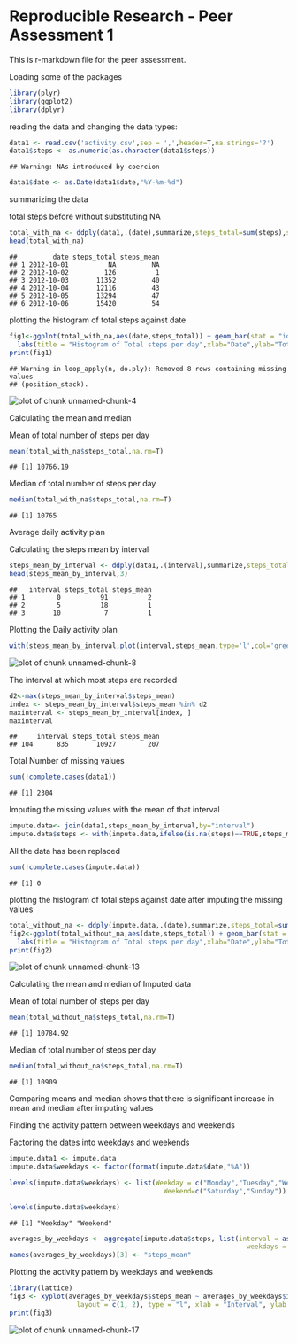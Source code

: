 Reproducible Research - Peer Assessment 1
============================================
This is r-markdown file for the peer assessment.

Loading some of the packages


```r
library(plyr)
library(ggplot2)
library(dplyr)
```

reading the data and changing the data types:


```r
data1 <- read.csv('activity.csv',sep = ',',header=T,na.strings='?')
data1$steps <- as.numeric(as.character(data1$steps))
```

```
## Warning: NAs introduced by coercion
```

```r
data1$date <- as.Date(data1$date,"%Y-%m-%d")
```

summarizing the data

total steps before without substituting NA

```r
total_with_na <- ddply(data1,.(date),summarize,steps_total=sum(steps),steps_mean=ceiling(mean(steps)))
head(total_with_na)
```

```
##         date steps_total steps_mean
## 1 2012-10-01          NA         NA
## 2 2012-10-02         126          1
## 3 2012-10-03       11352         40
## 4 2012-10-04       12116         43
## 5 2012-10-05       13294         47
## 6 2012-10-06       15420         54
```

plotting the histogram of total steps against date

```r
fig1<-ggplot(total_with_na,aes(date,steps_total)) + geom_bar(stat = "identity",binwidth = .5) + 
  labs(title = "Histogram of Total steps per day",xlab="Date",ylab="Total Steps")
print(fig1)
```

```
## Warning in loop_apply(n, do.ply): Removed 8 rows containing missing values
## (position_stack).
```

![plot of chunk unnamed-chunk-4](figure/unnamed-chunk-4-1.png) 

Calculating the mean and median

Mean of total number of steps per day

```r
mean(total_with_na$steps_total,na.rm=T)
```

```
## [1] 10766.19
```
Median of total number of steps per day

```r
median(total_with_na$steps_total,na.rm=T)
```

```
## [1] 10765
```

Average daily activity plan

Calculating the steps mean by interval


```r
steps_mean_by_interval <- ddply(data1,.(interval),summarize,steps_total=sum(steps,na.rm=TRUE),steps_mean=ceiling(mean(steps,na.rm=TRUE)))
head(steps_mean_by_interval,3)
```

```
##   interval steps_total steps_mean
## 1        0          91          2
## 2        5          18          1
## 3       10           7          1
```
Plotting the Daily activity plan

```r
with(steps_mean_by_interval,plot(interval,steps_mean,type='l',col='green',xlab="Interval period",ylab="Average steps of the interval",main="Daily activity chart"))
```

![plot of chunk unnamed-chunk-8](figure/unnamed-chunk-8-1.png) 

The interval at which most steps are recorded


```r
d2<-max(steps_mean_by_interval$steps_mean)
index <- steps_mean_by_interval$steps_mean %in% d2
maxinterval <- steps_mean_by_interval[index, ]
maxinterval
```

```
##     interval steps_total steps_mean
## 104      835       10927        207
```

Total Number of missing values

```r
sum(!complete.cases(data1))
```

```
## [1] 2304
```

Imputing the missing values with the mean of that interval


```r
impute.data<- join(data1,steps_mean_by_interval,by="interval")
impute.data$steps <- with(impute.data,ifelse(is.na(steps)==TRUE,steps_mean,steps))
```

All the data has been replaced

```r
sum(!complete.cases(impute.data))
```

```
## [1] 0
```

plotting the histogram of total steps against date after imputing the missing values

```r
total_without_na <- ddply(impute.data,.(date),summarize,steps_total=sum(steps),steps_mean=ceiling(mean(steps)))
fig2<-ggplot(total_without_na,aes(date,steps_total)) + geom_bar(stat = "identity",binwidth = .5) + 
  labs(title = "Histogram of Total steps per day",xlab="Date",ylab="Total Steps")
print(fig2)
```

![plot of chunk unnamed-chunk-13](figure/unnamed-chunk-13-1.png) 

Calculating the mean and median of Imputed data

Mean of total number of steps per day

```r
mean(total_without_na$steps_total,na.rm=T)
```

```
## [1] 10784.92
```
Median of total number of steps per day

```r
median(total_without_na$steps_total,na.rm=T)
```

```
## [1] 10909
```

Comparing means and median shows that there is significant increase in mean and median after imputing values


Finding the activity pattern between weekdays and weekends

Factoring the dates into weekdays and weekends

```r
impute.data1 <- impute.data
impute.data$weekdays <- factor(format(impute.data$date,"%A"))

levels(impute.data$weekdays) <- list(Weekday = c("Monday","Tuesday","Wednesday","Thursday","Friday"), 
                                       Weekend=c("Saturday","Sunday"))

levels(impute.data$weekdays)
```

```
## [1] "Weekday" "Weekend"
```

```r
averages_by_weekdays <- aggregate(impute.data$steps, list(interval = as.numeric(as.character(impute.data$interval)), 
                                                            weekdays = impute.data$weekdays),FUN = "mean")
names(averages_by_weekdays)[3] <- "steps_mean"
```

Plotting the activity pattern by weekdays and weekends


```r
library(lattice)
fig3 <- xyplot(averages_by_weekdays$steps_mean ~ averages_by_weekdays$interval | averages_by_weekdays$weekdays, 
                 layout = c(1, 2), type = "l", xlab = "Interval", ylab = "Number of steps")
print(fig3)
```

![plot of chunk unnamed-chunk-17](figure/unnamed-chunk-17-1.png) 
